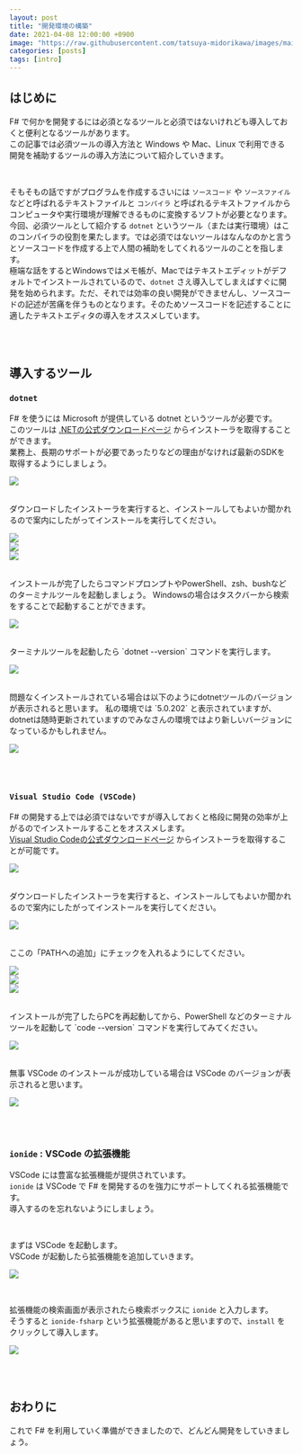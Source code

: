 ```yaml
---
layout: post
title: "開発環境の構築"
date: 2021-04-08 12:00:00 +0900
image: "https://raw.githubusercontent.com/tatsuya-midorikawa/images/main/fsdoc-jp/common/fs-octcat.png"
categories: [posts]
tags: [intro]
---
```


## はじめに  

F# で何かを開発するには必須となるツールと必須ではないけれども導入しておくと便利となるツールがあります。  
この記事では必須ツールの導入方法と Windows や Mac、Linux で利用できる開発を補助するツールの導入方法について紹介していきます。  

<br>

そもそもの話ですがプログラムを作成するさいには `ソースコード` や `ソースファイル` などと呼ばれるテキストファイルと `コンパイラ` と呼ばれるテキストファイルからコンピュータや実行環境が理解できるものに変換するソフトが必要となります。  
今回、必須ツールとして紹介する `dotnet` というツール（または実行環境）はこのコンパイラの役割を果たします。では必須ではないツールはなんなのかと言うとソースコードを作成する上で人間の補助をしてくれるツールのことを指します。  
極端な話をするとWindowsではメモ帳が、Macではテキストエディットがデフォルトでインストールされているので、`dotnet` さえ導入してしまえばすぐに開発を始められます。ただ、それでは効率の良い開発ができませんし、ソースコードの記述が苦痛を伴うものとなります。そのためソースコードを記述することに適したテキストエディタの導入をオススメしています。  

<br>  
<br>  

## 導入するツール  

### **`dotnet`**  

F# を使うには Microsoft が提供している dotnet というツールが必要です。  
このツールは [.NETの公式ダウンロードページ](https://dotnet.microsoft.com/download) からインストーラを取得することができます。  
業務上、長期のサポートが必要であったりなどの理由がなければ最新のSDKを取得するようにしましょう。  

![](https://raw.githubusercontent.com/tatsuya-midorikawa/images/main/fsdoc-jp/build-a-dev-env/dotnet-download.png)  

<br>
ダウンロードしたインストーラを実行すると、インストールしてもよいか聞かれるので案内にしたがってインストールを実行してください。  

![](https://raw.githubusercontent.com/tatsuya-midorikawa/images/main/fsdoc-jp/build-a-dev-env/installer-1.png)  
![](https://raw.githubusercontent.com/tatsuya-midorikawa/images/main/fsdoc-jp/build-a-dev-env/installer-2.png)  
![](https://raw.githubusercontent.com/tatsuya-midorikawa/images/main/fsdoc-jp/build-a-dev-env/installer-3.png)  

<br>
インストールが完了したらコマンドプロンプトやPowerShell、zsh、bushなどのターミナルツールを起動しましょう。  
Windowsの場合はタスクバーから検索をすることで起動することができます。  

![](https://raw.githubusercontent.com/tatsuya-midorikawa/images/main/fsdoc-jp/build-a-dev-env/powershell.png)  

<br>
ターミナルツールを起動したら `dotnet --version` コマンドを実行します。  

![](https://raw.githubusercontent.com/tatsuya-midorikawa/images/main/fsdoc-jp/build-a-dev-env/dotnet-1.png)  

<br>
問題なくインストールされている場合は以下のようにdotnetツールのバージョンが表示されると思います。  
私の環境では `5.0.202` と表示されていますが、dotnetは随時更新されていますのでみなさんの環境ではより新しいバージョンになっているかもしれません。  

![](https://raw.githubusercontent.com/tatsuya-midorikawa/images/main/fsdoc-jp/build-a-dev-env/dotnet-2.png)  

<br>  
<br>  

### **`Visual Studio Code (VSCode)`**  

F# の開発する上では必須ではないですが導入しておくと格段に開発の効率が上がるのでインストールすることをオススメします。  
[Visual Studio Codeの公式ダウンロードページ](https://code.visualstudio.com/Download) からインストーラを取得することが可能です。  

![](https://raw.githubusercontent.com/tatsuya-midorikawa/images/main/fsdoc-jp/build-a-dev-env/vsc-download.png)  

<br>
ダウンロードしたインストーラを実行すると、インストールしてもよいか聞かれるので案内にしたがってインストールを実行してください。  

![](https://raw.githubusercontent.com/tatsuya-midorikawa/images/main/fsdoc-jp/build-a-dev-env/vsc-installer-1.png)  

<br>
ここの「PATHへの追加」にチェックを入れるようにしてください。

![](https://raw.githubusercontent.com/tatsuya-midorikawa/images/main/fsdoc-jp/build-a-dev-env/vsc-installer-2.png)  
![](https://raw.githubusercontent.com/tatsuya-midorikawa/images/main/fsdoc-jp/build-a-dev-env/vsc-installer-3.png)  
![](https://raw.githubusercontent.com/tatsuya-midorikawa/images/main/fsdoc-jp/build-a-dev-env/vsc-installer-4.png)  

<br>
インストールが完了したらPCを再起動してから、PowerShell などのターミナルツールを起動して `code --version` コマンドを実行してみてください。　　

![](https://raw.githubusercontent.com/tatsuya-midorikawa/images/main/fsdoc-jp/build-a-dev-env/code-1.png)  

<br>
無事 VSCode のインストールが成功している場合は VSCode のバージョンが表示されると思います。  

![](https://raw.githubusercontent.com/tatsuya-midorikawa/images/main/fsdoc-jp/build-a-dev-env/code-2.png)  

<br>  
<br>  

### **`ionide`** : VSCode の拡張機能  

VSCode には豊富な拡張機能が提供されています。  
`ionide` は VSCode で F# を開発するのを強力にサポートしてくれる拡張機能です。  
導入するのを忘れないようにしましょう。  

<br>

まずは VSCode を起動します。  
VSCode が起動したら拡張機能を追加していきます。  

![](https://raw.githubusercontent.com/tatsuya-midorikawa/images/main/fsdoc-jp/build-a-dev-env/vscode-1.png)  
  
<br>

拡張機能の検索画面が表示されたら検索ボックスに `ionide` と入力します。  
そうすると `ionide-fsharp` という拡張機能があると思いますので、`install` をクリックして導入します。  

![](https://raw.githubusercontent.com/tatsuya-midorikawa/images/main/fsdoc-jp/build-a-dev-env/vscode-2.png)  

<br>
<br>

## おわりに  

これで F# を利用していく準備ができましたので、どんどん開発をしていきましょう。  